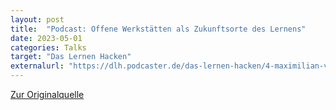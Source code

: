 ```yaml
---
layout: post
title:  "Podcast: Offene Werkstätten als Zukunftsorte des Lernens"
date: 2023-05-01
categories: Talks
target: "Das Lernen Hacken"
externalurl: "https://dlh.podcaster.de/das-lernen-hacken/4-maximilian-voigt-offene-werkstaetten-als-zukunftsorte-des-lernens/"
---
```


<a href="https://dlh.podcaster.de/das-lernen-hacken/4-maximilian-voigt-offene-werkstaetten-als-zukunftsorte-des-lernens/" target="_blank">Zur Originalquelle</a>

